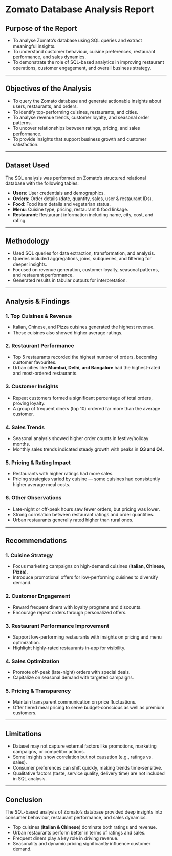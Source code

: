 # Zomato Database Analysis Report  

## Purpose of the Report  
- To analyse Zomato’s database using SQL queries and extract meaningful insights.  
- To understand customer behaviour, cuisine preferences, restaurant performance, and sales dynamics.  
- To demonstrate the role of SQL-based analytics in improving restaurant operations, customer engagement, and overall business strategy.  

---

## Objectives of the Analysis  
- To query the Zomato database and generate actionable insights about users, restaurants, and orders.  
- To identify top-performing cuisines, restaurants, and cities.  
- To analyse revenue trends, customer loyalty, and seasonal order patterns.  
- To uncover relationships between ratings, pricing, and sales performance.  
- To provide insights that support business growth and customer satisfaction.  

---

## Dataset Used  
The SQL analysis was performed on Zomato’s structured relational database with the following tables:  
- **Users**: User credentials and demographics.  
- **Orders**: Order details (date, quantity, sales, user & restaurant IDs).  
- **Food**: Food item details and vegetarian status.  
- **Menu**: Cuisine type, pricing, restaurant & food linkage.  
- **Restaurant**: Restaurant information including name, city, cost, and rating.  

---

## Methodology  
- Used SQL queries for data extraction, transformation, and analysis.  
- Queries included aggregations, joins, subqueries, and filtering for deeper insights.  
- Focused on revenue generation, customer loyalty, seasonal patterns, and restaurant performance.  
- Generated results in tabular outputs for interpretation.  

---

## Analysis & Findings  

### 1. Top Cuisines & Revenue  
- Italian, Chinese, and Pizza cuisines generated the highest revenue.  
- These cuisines also showed higher average ratings.  

### 2. Restaurant Performance  
- Top 5 restaurants recorded the highest number of orders, becoming customer favourites.  
- Urban cities like **Mumbai, Delhi, and Bangalore** had the highest-rated and most-ordered restaurants.  

### 3. Customer Insights  
- Repeat customers formed a significant percentage of total orders, proving loyalty.  
- A group of frequent diners (top 10) ordered far more than the average customer.  

### 4. Sales Trends  
- Seasonal analysis showed higher order counts in festive/holiday months.  
- Monthly sales trends indicated steady growth with peaks in **Q3 and Q4**.  

### 5. Pricing & Rating Impact  
- Restaurants with higher ratings had more sales.  
- Pricing strategies varied by cuisine — some cuisines had consistently higher average meal costs.  

### 6. Other Observations  
- Late-night or off-peak hours saw fewer orders, but pricing was lower.  
- Strong correlation between restaurant ratings and order quantities.  
- Urban restaurants generally rated higher than rural ones.  

---

## Recommendations  

### 1. Cuisine Strategy  
- Focus marketing campaigns on high-demand cuisines (**Italian, Chinese, Pizza**).  
- Introduce promotional offers for low-performing cuisines to diversify demand.  

### 2. Customer Engagement  
- Reward frequent diners with loyalty programs and discounts.  
- Encourage repeat orders through personalized offers.  

### 3. Restaurant Performance Improvement  
- Support low-performing restaurants with insights on pricing and menu optimization.  
- Highlight highly-rated restaurants in-app for visibility.  

### 4. Sales Optimization  
- Promote off-peak (late-night) orders with special deals.  
- Capitalize on seasonal demand with targeted campaigns.  

### 5. Pricing & Transparency  
- Maintain transparent communication on price fluctuations.  
- Offer tiered meal pricing to serve budget-conscious as well as premium customers.  

---

## Limitations  
- Dataset may not capture external factors like promotions, marketing campaigns, or competitor actions.  
- Some insights show correlation but not causation (e.g., ratings vs. sales).  
- Consumer preferences can shift quickly, making trends time-sensitive.  
- Qualitative factors (taste, service quality, delivery time) are not included in SQL analysis.  

---

## Conclusion  
The SQL-based analysis of Zomato’s database provided deep insights into consumer behaviour, restaurant performance, and sales dynamics.  

- Top cuisines (**Italian & Chinese**) dominate both ratings and revenue.  
- Urban restaurants perform better in terms of ratings and sales.  
- Frequent diners play a key role in driving revenue.  
- Seasonality and dynamic pricing significantly influence customer demand.  
